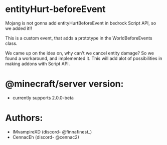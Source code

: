 # entityHurt-beforeEvent
Mojang is not gonna add entityHurtBeforeEvent in bedrock Script API, so we added it!!

This is a custom event, that adds a prototype in the WorldBeforeEvents class.

We came up on the idea on, why can't we cancel entity damage?
So we found a workaround, and implemented it.
This will add alot of possibilities in making addons with Script API.  

# @minecraft/server version:
- currently supports 2.0.0-beta

# Authors:
- IMvampireXD (discord- @finnafinest_)
- CennacEh (discord- @cennac2)
